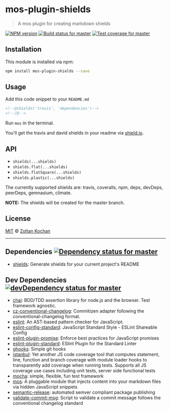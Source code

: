 <!--@'# ' + package.name-->
# mos-plugin-shields
<!--/@-->

<!--@'> ' + package.description-->
> A mos plugin for creating markdown shields
<!--/@-->

<!--@shields.flatSquare('npm', 'travis', 'coveralls')-->
[![NPM version](https://img.shields.io/npm/v/mos-plugin-shields.svg?style=flat-square)](https://www.npmjs.com/package/mos-plugin-shields)
[![Build status for master](https://img.shields.io/travis/zkochan/mos-plugin-shields/master.svg?style=flat-square)](https://travis-ci.org/zkochan/mos-plugin-shields)
[![Test coverage for master](https://img.shields.io/coveralls/zkochan/mos-plugin-shields/master.svg?style=flat-square)](https://coveralls.io/r/zkochan/mos-plugin-shields?branch=master)
<!--/@-->

<!--@installation()-->
## Installation

This module is installed via npm:

``` sh
npm install mos-plugin-shields --save
```
<!--/@-->

## Usage

Add this code snippet to your `README.md`

```md
<!--@shields('travis', 'dependencies')-->
<!--/@-->
```

Run `mos` in the terminal.

You'll get the travis and david shields in your readme via [shield.io](http://shields.io/).

## API

- `shields(...shields)`
- `shields.flat(...shields)`
- `shields.flatSquare(...shields)`
- `shields.plastic(...shields)`

The currently supported shields are: travis, coveralls, npm, deps, devDeps, peerDeps, gemnasium, climate.

**NOTE:** The shields will be created for the master branch.

<!--@license()-->
## License

[MIT](./LICENSE) © [Zoltan Kochan](http://kochan.io)
<!--/@-->

* * *

<!--@dependencies({ shield: 'flat-square' })-->
## Dependencies [![Dependency status for master](https://img.shields.io/david/zkochan/mos-plugin-shields/master.svg?style=flat-square)](https://david-dm.org/zkochan/mos-plugin-shields/master)

- [shields](https://github.com/kenany/shields): Generate shields for your current project's README

<!--/@-->

<!--@devDependencies({ shield: 'flat-square' })-->
## Dev Dependencies [![devDependency status for master](https://img.shields.io/david/dev/zkochan/mos-plugin-shields/master.svg?style=flat-square)](https://david-dm.org/zkochan/mos-plugin-shields/master#info=devDependencies)

- [chai](https://github.com/chaijs/chai): BDD/TDD assertion library for node.js and the browser. Test framework agnostic.
- [cz-conventional-changelog](https://github.com/commitizen/cz-conventional-changelog): Commitizen adapter following the conventional-changelog format.
- [eslint](https://github.com/eslint/eslint): An AST-based pattern checker for JavaScript.
- [eslint-config-standard](https://github.com/feross/eslint-config-standard): JavaScript Standard Style - ESLint Shareable Config
- [eslint-plugin-promise](https://github.com/xjamundx/eslint-plugin-promise): Enforce best practices for JavaScript promises
- [eslint-plugin-standard](https://github.com/xjamundx/eslint-plugin-standard): ESlint Plugin for the Standard Linter
- [ghooks](https://github.com/gtramontina/ghooks): Simple git hooks
- [istanbul](https://github.com/gotwarlost/istanbul): Yet another JS code coverage tool that computes statement, line, function and branch coverage with module loader hooks to transparently add coverage when running tests. Supports all JS coverage use cases including unit tests, server side functional tests
- [mocha](https://github.com/mochajs/mocha): simple, flexible, fun test framework
- [mos](https://github.com/zkochan/mos): A pluggable module that injects content into your markdown files via hidden JavaScript snippets
- [semantic-release](https://github.com/semantic-release/semantic-release): automated semver compliant package publishing
- [validate-commit-msg](https://github.com/kentcdodds/validate-commit-msg): Script to validate a commit message follows the conventional changelog standard

<!--/@-->
